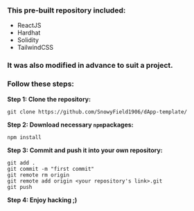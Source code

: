 ### This pre-built repository included:
  - ReactJS
  - Hardhat
  - Solidity
  - TailwindCSS

### It was also modified in advance to suit a project.

### Follow these steps:

**Step 1: Clone the repository:**
```
git clone https://github.com/SnowyField1906/dApp-template/
```

**Step 2: Download necessary `npm`packages:**
```
npm install
```

**Step 3: Commit and push it into your own repository:**
```
git add .
git commit -m "first commit"
git remote rm origin
git remote add origin <your repository's link>.git
git push
```

**Step 4: Enjoy hacking ;)**
